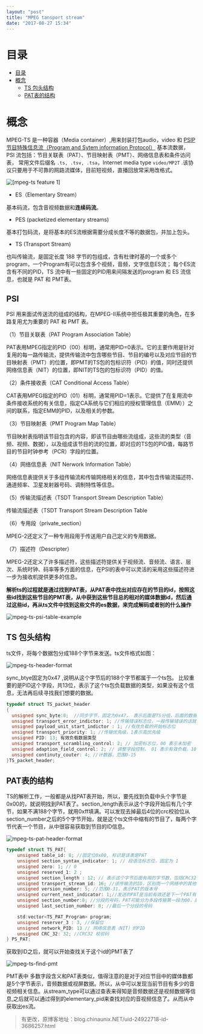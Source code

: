 ```yaml
---
layout: "post"
title: "MPEG tansport stream"
date: "2017-08-27 15:34"
---
```


# 目录

- [目录](#目录)
- [概念](#概念)
	- [TS 包头结构](#ts-包头结构)
	- [PAT表的结构](#pat表的结构)

# 概念

MPEG-TS 是一种容器（Media container）,用来封装打包audio，video 和 [PSIP 节目特殊信息流（Program and Sytem information Protocol）](https://www.wikiwand.com/en/Program_and_System_Information_Protocol) 基本流数据， PSI 流包括：节目关联表（PAT）、节目映射表（PMT）、网络信息表和条件访问表， 常用文件后缀名 `.ts, .tsv, .tsa`，Internet media type `video/MP2T` .该协议只要用于不可靠的网路流媒体，目前短视频，直播回放常采用改格式。


![[mpeg-ts feature 1]](/images/[mpeg-tsFeature1].png)

- ES（Elementary Stream）

 基本码流，包含音视频数据和**连续码流**。

- PES (packetized elementary streams)

 基本打包码流，是将基本的ES流根据需要分成长度不等的数据包，并加上包头。

 - TS (Transport Stream)

  也叫传输流，是固定长度 188 字节的包组成，含有杜律时基的一个或多个program，一个Program有可以包含多个视频，音频，文字信息ES流； 每个ES流含有不同的PID，TS 流中有一些固定的PID用来间隔发送的program 和 ES 流信息，也就是 PAT 和 PMT表。

 ## PSI

PSI 用来面试传送流的组成的结构，在MPEG-II系统中担任极其重要的角色，在多路复用尤为重要的 PAT 和 PMT 表。

（1）节目关联表（PAT Program Association Table）

  PAT表用MPEG指定的PID（00）标明，通常用PID=0表示。它的主要作用是针对复用的每一路传输流，提供传输流中包含哪些节目、节目的编号以及对应节目的节目映射表（PMT）的位置，即PMT的TS包的包标识符（PID）的值，同时还提供网络信息表（NIT）的位置，即NIT的TS包的包标识符（PID）的值。

（2）条件接收表（CAT Conditional Access Table）

  CAT表用MPEG指定的PID（01）标明，通常用PID=1表示。它提供了在复用流中条件接收系统的有关信息，指定CA系统与它们相应的授权管理信息（EMM））之间的联系，指定EMM的PID，以及相关的参数。

（3）节目映射表（PMT Program Map Table）

  节目映射表指明该节目包含的内容，即该节目由哪些流组成，这些流的类型（音频、视频、数据），以及组成该节目的流的位置，即对应的TS包的PID值，每路节目的节目时钟参考（PCR）字段的位置。

（4）网络信息表（NIT Nerwork Information Table）

  网络信息表提供关于多组传输流和传输网络相关的信息，其中包含传输流描述符、通道频率、卫星发射器号码、调制特性等信息。

（5）传输流描述表（TSDT Transport Stream Description Table）

  传输流描述表（TSDT Transport Stream Description Table

（6）专用段（private_section）

  MPEG-2还定义了一种专用段用于传送用户自己定义的专用数据。

（7）描述符（Descripter）

  MPEG-2还定义了许多描述符，这些描述符提供关于视频流、音频流、语言、层次、系统时钟、码率等多方面的信息，在PSI的表中可以灵活的采用这些描述符进一步为接收机提供更多的信息。


 **解析ts的过程就是通过找到PAT表，从PAT表中找出对应存在的节目的id，按照这些id找到这些节目的PMT表，从中获到这些节目总的相对的媒体数据id，然后通过这些id，再从ts文件中找到这些文件的es数据，来完成解码或者别的什么操作**

![mpeg-ts-psi-table-example](/images/mpeg-ts-psi-table-example.png)

## TS 包头结构

ts文件，将每个数据包分成188个字节来发送。ts文件格式如图：

![mpeg-ts-header-format](/images/mpeg-ts-header-format.png)

sync_btye固定为0x47 ,说明从这个字节后的188个字节都属于一个ts包。 比较重要的是PID这个字段，共13位，表示了这个ts包负载数据的类型，如果没有这个信息，无法再后续寻找我们想要的数据。

```c
typedef struct TS_packet_header
{
  unsigned sync_byte:8;  //同步字节，固定为0x47， 表示后面是TS分组，后面的数据不会出现0x47
  unsigned transport_error_indictor: 1; //传输错误标志位，一般传输错误的话就不会处理这个包
  unsigned payload_unit_start_indictor : 1; //有效负载的开始标志位
  unsigned transport_priority: 1; //传输优先级，1表示高优先级
  unsigned PID: 13; 有效负载数据类型
  unsigned transport_scrambling_control: 2; // 加密标志位，00 表示未加密
  unsigned adaption_field_control: 2; // 调整字段控制， 01 表示有效负载，10 仅含调整字段，11 含有调整字段和有效负载， 为 00 的话解码器不进行处理
  unsigned continuty_couter: 4; //计数器，范围0-15
}TS_packet_header;

```

## PAT表的结构

TS的解析工作，一般都是从找PAT表开始，所以，要先找到负载中头个字节是0x00的，就说明找到PAT表了。section_length表示从这个字段开始后有几个字节，如果不满188个字节，就用0xff填满。可以发现去掉最后4位的crc校验位从section_number之后的5个字节开始，就是这个ts文件中缩有的节目了，每两个字节代表一个节目，从中很容易获取到节目的ID信息。


![mpeg-ts-pat-header-format](/images/mpeg-ts-pat-header-format.png)

```c
typedef struct TS_PAT{
    unsigned table_id: 8; //固定位0x00, 标识是该表是PAT
    unsigned section_syntax_indicator: 1; // 段语法标志位，固定为 1
    unsigned zero: 1; // 0
    unsigned reserved_1: 2 ;
    unsigned section_length : 12; // 表示这个字节后面有用的字节数，包括CRC32
    unsigned transport_stream_id: 16; //该传输流的ID，区别雨一个网络中的其他多路复用的流
    unsigned version_number: 5; //范围0-31，表示PAT的版本号
    unsigned current_next_indicator: 1;//发送的PAT是当前有效还是下一个PAT有效
    unsigned section_number:8; //分段的号码，PAT可能分为多段传输第一段为00，后续加一，最多可能有256段
    unsigned last_section_number: 8; //最后一个分段的号码

    std:vector<TS_PAT_Program> program;
    unsigned reserver_3 : 3, //保留位
    unsigned network_PID: 13 // 网络信息表（NIT）的PID
    unsigned CRC_32: 32; //CRC32 校验码
} PS_PAT;

```

获取到ID之后，就可以开始查找关于这个id的PMT表了

![mpeg-ts-find-pmt](/images/mpeg-ts-find-pmt.png)

PMT表中 多数字段含义和PAT表类似，值得注意的是对于对应节目中的媒体数都是5个字节表示，音频数据或视屏数据。所以，从中可以发现当前节目有多少的音视频相关信息。从stream_type可以通过查表来得知是音频数据还是视频数据等信息,之后就可以通过得到的elementary_pid来查找对应的音视频信息了。从而从中获取出es流。

> 有更改，原博客地址：blog.chinaunix.NET/uid-24922718-id-3686257.html
